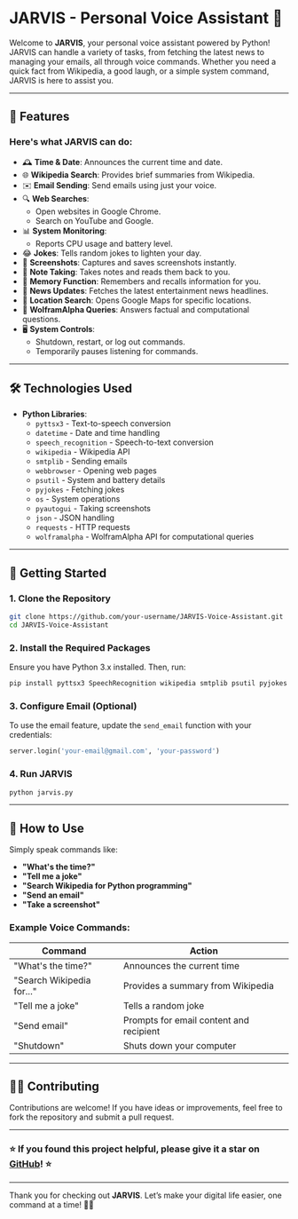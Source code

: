 # JARVIS - Personal Voice Assistant 🚀

Welcome to **JARVIS**, your personal voice assistant powered by Python! JARVIS can handle a variety of tasks, from fetching the latest news to managing your emails, all through voice commands. Whether you need a quick fact from Wikipedia, a good laugh, or a simple system command, JARVIS is here to assist you.

---

## 🌟 Features
### Here's what JARVIS can do:
- 🕰️ **Time & Date**: Announces the current time and date.
- 🌐 **Wikipedia Search**: Provides brief summaries from Wikipedia.
- ✉️ **Email Sending**: Send emails using just your voice.
- 🔍 **Web Searches**: 
  - Open websites in Google Chrome.
  - Search on YouTube and Google.
- 📊 **System Monitoring**:
  - Reports CPU usage and battery level.
- 😂 **Jokes**: Tells random jokes to lighten your day.
- 📸 **Screenshots**: Captures and saves screenshots instantly.
- 📝 **Note Taking**: Takes notes and reads them back to you.
- 🧠 **Memory Function**: Remembers and recalls information for you.
- 📰 **News Updates**: Fetches the latest entertainment news headlines.
- 📍 **Location Search**: Opens Google Maps for specific locations.
- 🧮 **WolframAlpha Queries**: Answers factual and computational questions.
- 🖥️ **System Controls**:
  - Shutdown, restart, or log out commands.
  - Temporarily pauses listening for commands.

---

## 🛠️ Technologies Used
- **Python Libraries**:
  - `pyttsx3` - Text-to-speech conversion
  - `datetime` - Date and time handling
  - `speech_recognition` - Speech-to-text conversion
  - `wikipedia` - Wikipedia API
  - `smtplib` - Sending emails
  - `webbrowser` - Opening web pages
  - `psutil` - System and battery details
  - `pyjokes` - Fetching jokes
  - `os` - System operations
  - `pyautogui` - Taking screenshots
  - `json` - JSON handling
  - `requests` - HTTP requests
  - `wolframalpha` - WolframAlpha API for computational queries

---

## 🚀 Getting Started

### 1. Clone the Repository
```bash
git clone https://github.com/your-username/JARVIS-Voice-Assistant.git
cd JARVIS-Voice-Assistant
```

### 2. Install the Required Packages
Ensure you have Python 3.x installed. Then, run:
```bash
pip install pyttsx3 SpeechRecognition wikipedia smtplib psutil pyjokes pyautogui requests wolframalpha
```

### 3. Configure Email (Optional)
To use the email feature, update the `send_email` function with your credentials:
```python
server.login('your-email@gmail.com', 'your-password')
```

### 4. Run JARVIS
```bash
python jarvis.py
```

---

## 🎤 How to Use
Simply speak commands like:
- **"What's the time?"**
- **"Tell me a joke"**
- **"Search Wikipedia for Python programming"**
- **"Send an email"**
- **"Take a screenshot"**

### Example Voice Commands:
| Command                  | Action                                       |
|--------------------------|----------------------------------------------|
| "What's the time?"      | Announces the current time                   |
| "Search Wikipedia for..."| Provides a summary from Wikipedia            |
| "Tell me a joke"        | Tells a random joke                          |
| "Send email"            | Prompts for email content and recipient      |
| "Shutdown"              | Shuts down your computer                     |

---

## 🙋‍♂️ Contributing
Contributions are welcome! If you have ideas or improvements, feel free to fork the repository and submit a pull request.

---

### ⭐ If you found this project helpful, please give it a star on [GitHub](https://github.com/your-username/JARVIS-Voice-Assistant)! ⭐

--- 

Thank you for checking out **JARVIS**. Let’s make your digital life easier, one command at a time! 🚀💡
